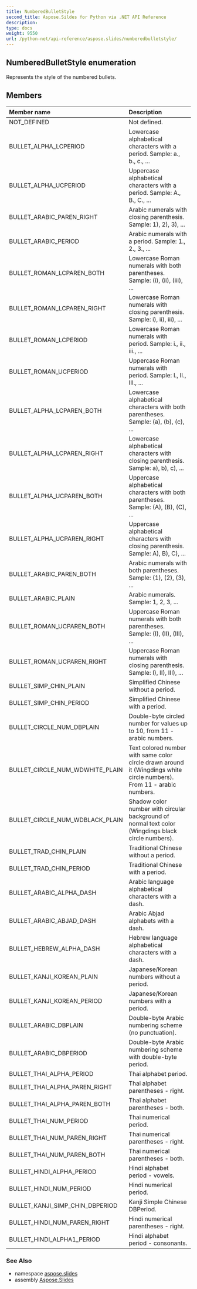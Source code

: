 ```yaml
---
title: NumberedBulletStyle
second_title: Aspose.Sildes for Python via .NET API Reference
description: 
type: docs
weight: 9550
url: /python-net/api-reference/aspose.slides/numberedbulletstyle/
---
```


## NumberedBulletStyle enumeration

Represents the style of the numbered bullets.

## Members
| Member name | Description |
| :- | :- |
|NOT_DEFINED|Not defined.|
|BULLET_ALPHA_LCPERIOD|Lowercase alphabetical characters with a period. Sample: a., b., c., ...|
|BULLET_ALPHA_UCPERIOD|Uppercase alphabetical characters with a period. Sample: A., B., C., ...|
|BULLET_ARABIC_PAREN_RIGHT|Arabic numerals with closing parenthesis. Sample: 1), 2), 3), ...|
|BULLET_ARABIC_PERIOD|Arabic numerals with a period. Sample: 1., 2., 3., ...|
|BULLET_ROMAN_LCPAREN_BOTH|Lowercase Roman numerals with both parentheses. Sample: (i), (ii), (iii), ...|
|BULLET_ROMAN_LCPAREN_RIGHT|Lowercase Roman numerals with closing parenthesis. Sample: i), ii), iii), ...|
|BULLET_ROMAN_LCPERIOD|Lowercase Roman numerals with period. Sample: i., ii., iii., ...|
|BULLET_ROMAN_UCPERIOD|Uppercase Roman numerals with period. Sample: I., II., III., ...|
|BULLET_ALPHA_LCPAREN_BOTH|Lowercase alphabetical characters with both parentheses. Sample: (a), (b), (c), ...|
|BULLET_ALPHA_LCPAREN_RIGHT|Lowercase alphabetical characters with closing parenthesis. Sample: a), b), c), ...|
|BULLET_ALPHA_UCPAREN_BOTH|Uppercase alphabetical characters with both parentheses. Sample: (A), (B), (C), ...|
|BULLET_ALPHA_UCPAREN_RIGHT|Uppercase alphabetical characters with closing parenthesis. Sample: A), B), C), ...|
|BULLET_ARABIC_PAREN_BOTH|Arabic numerals with both parentheses. Sample: (1), (2), (3), ...|
|BULLET_ARABIC_PLAIN|Arabic numerals. Sample: 1, 2, 3, ...|
|BULLET_ROMAN_UCPAREN_BOTH|Uppercase Roman numerals with both parentheses. Sample: (I), (II), (III), ...|
|BULLET_ROMAN_UCPAREN_RIGHT|Uppercase Roman numerals with closing parenthesis. Sample: I), II), III), ...|
|BULLET_SIMP_CHIN_PLAIN|Simplified Chinese without a period.|
|BULLET_SIMP_CHIN_PERIOD|Simplified Chinese with a period.|
|BULLET_CIRCLE_NUM_DBPLAIN|Double-byte circled number for values up to 10, from  11 - arabic numbers.|
|BULLET_CIRCLE_NUM_WDWHITE_PLAIN|Text colored number with same color circle drawn around it (Wingdings white circle numbers). From  11 - arabic numbers.|
|BULLET_CIRCLE_NUM_WDBLACK_PLAIN|Shadow color number with circular background of normal text color (Wingdings black circle numbers).|
|BULLET_TRAD_CHIN_PLAIN|Traditional Chinese without a period.|
|BULLET_TRAD_CHIN_PERIOD|Traditional Chinese with a period.|
|BULLET_ARABIC_ALPHA_DASH|Arabic language alphabetical characters with a dash.|
|BULLET_ARABIC_ABJAD_DASH|Arabic Abjad alphabets with a dash.|
|BULLET_HEBREW_ALPHA_DASH|Hebrew language alphabetical characters with a dash.|
|BULLET_KANJI_KOREAN_PLAIN|Japanese/Korean numbers without a period.|
|BULLET_KANJI_KOREAN_PERIOD|Japanese/Korean numbers with a period.|
|BULLET_ARABIC_DBPLAIN|Double-byte Arabic numbering scheme (no punctuation).|
|BULLET_ARABIC_DBPERIOD|Double-byte Arabic numbering scheme with double-byte period.|
|BULLET_THAI_ALPHA_PERIOD|Thai alphabet period.|
|BULLET_THAI_ALPHA_PAREN_RIGHT|Thai alphabet parentheses - right.|
|BULLET_THAI_ALPHA_PAREN_BOTH|Thai alphabet parentheses - both.|
|BULLET_THAI_NUM_PERIOD|Thai numerical period.|
|BULLET_THAI_NUM_PAREN_RIGHT|Thai numerical parentheses - right.|
|BULLET_THAI_NUM_PAREN_BOTH|Thai numerical parentheses - both.|
|BULLET_HINDI_ALPHA_PERIOD|Hindi alphabet period - vowels.|
|BULLET_HINDI_NUM_PERIOD|Hindi numerical period.|
|BULLET_KANJI_SIMP_CHIN_DBPERIOD|Kanji Simple Chinese DBPeriod.|
|BULLET_HINDI_NUM_PAREN_RIGHT|Hindi numerical parentheses - right.|
|BULLET_HINDI_ALPHA1_PERIOD|Hindi alphabet period - consonants.|

### See Also

* namespace [aspose.slides](/slides/python-net/api-reference/aspose.slides/)
* assembly [Aspose.Slides](/slides/python-net/api-reference/)

